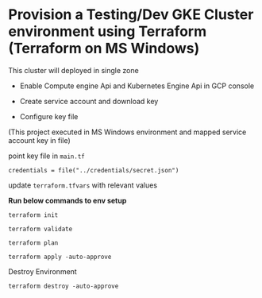 #  Provision a Testing/Dev GKE Cluster environment using Terraform (Terraform on MS Windows)

This cluster will deployed in single zone

- Enable Compute engine Api and Kubernetes Engine Api in GCP console

- Create service account and download key

- Configure key file

(This project executed in MS Windows environment and mapped service account key in file)

point key file in `main.tf` 

```
credentials = file("../credentials/secret.json")
```

update `terraform.tfvars` with relevant values

**Run below commands to env setup**
```
terraform init

terraform validate

terraform plan

terraform apply -auto-approve
```


Destroy Environment
```
terraform destroy -auto-approve 
```